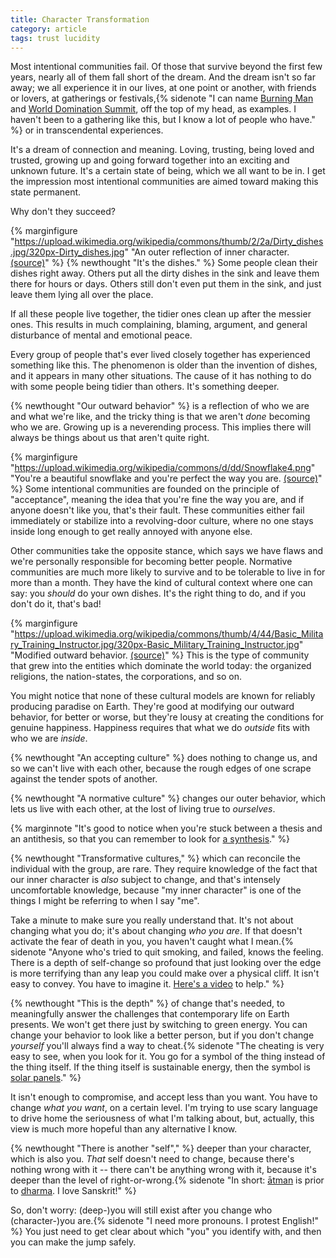 ```yaml
---
title: Character Transformation
category: article
tags: trust lucidity
---
```


Most intentional communities fail. Of those that survive beyond the first few years, nearly all of them fall short of the dream. And the dream isn't so far away; we all experience it in our lives, at one point or another, with friends or lovers, at gatherings or festivals,{% sidenote "I can name [Burning Man](https://en.wikipedia.org/wiki/Burning_Man) and [World Domination Summit](https://worlddominationsummit.com/), off the top of my head, as examples. I haven't been to a gathering like this, but I know a lot of people who have." %} or in transcendental experiences.

It's a dream of connection and meaning. Loving, trusting, being loved and trusted, growing up and going forward together into an exciting and unknown future. It's a certain state of being, which we all want to be in. I get the impression most intentional communities are aimed toward making this state permanent.

Why don't they succeed?

{% marginfigure "https://upload.wikimedia.org/wikipedia/commons/thumb/2/2a/Dirty_dishes.jpg/320px-Dirty_dishes.jpg" "An outer reflection of inner character. [(source)](https://commons.wikimedia.org/wiki/File:Dirty_dishes.jpg)" %}
{% newthought "It's the dishes." %} Some people clean their dishes right away. Others put all the dirty dishes in the sink and leave them there for hours or days. Others still don't even put them in the sink, and just leave them lying all over the place.

If all these people live together, the tidier ones clean up after the messier ones. This results in much complaining, blaming, argument, and general disturbance of mental and emotional peace.

Every group of people that's ever lived closely together has experienced something like this. The phenomenon is older than the invention of dishes, and it appears in many other situations. The cause of it has nothing to do with some people being tidier than others. It's something deeper.

{% newthought "Our outward behavior" %} is a reflection of who we are and what we're like, and the tricky thing is that we aren't *done* becoming who we are. Growing up is a neverending process. This implies there will always be things about us that aren't quite right.

{% marginfigure "https://upload.wikimedia.org/wikipedia/commons/d/dd/Snowflake4.png" "You're a beautiful snowflake and you're perfect the way you are. [(source)](https://commons.wikimedia.org/wiki/File:Snowflake4.png)" %}
Some intentional communities are founded on the principle of "acceptance", meaning the idea that you're fine the way you are, and if anyone doesn't like you, that's their fault. These communities either fail immediately or stabilize into a revolving-door culture, where no one stays inside long enough to get really annoyed with anyone else.

Other communities take the opposite stance, which says we have flaws and we're personally responsible for becoming better people. Normative communities are much more likely to survive and to be tolerable to live in for more than a month. They have the kind of cultural context where one can say: you *should* do your own dishes. It's the right thing to do, and if you don't do it, that's bad!

{% marginfigure "https://upload.wikimedia.org/wikipedia/commons/thumb/4/44/Basic_Military_Training_Instructor.jpg/320px-Basic_Military_Training_Instructor.jpg" "Modified outward behavior. [(source)](https://commons.wikimedia.org/wiki/File:Basic_Military_Training_Instructor.jpg)" %}
This is the type of community that grew into the entities which dominate the world today: the organized religions, the nation-states, the corporations, and so on.

You might notice that none of these cultural models are known for reliably producing paradise on Earth. They're good at modifying our outward behavior, for better or worse, but they're lousy at creating the conditions for genuine happiness. Happiness requires that what we do *outside* fits with who we are *inside*.

{% newthought "An accepting culture" %} does nothing to change us, and so we can't live with each other, because the rough edges of one scrape against the tender spots of another.

{% newthought "A normative culture" %} changes our outer behavior, which lets us live with each other, at the lost of living true to *ourselves*.

{% marginnote "It's good to notice when you're stuck between a thesis and an antithesis, so that you can remember to look for [a synthesis](https://en.wikipedia.org/wiki/Thesis,_antithesis,_synthesis)." %}

{% newthought "Transformative cultures," %} which can reconcile the individual with the group, are rare. They require knowledge of the fact that our inner character is *also* subject to change, and that's intensely uncomfortable knowledge, because "my inner character" is one of the things I might be referring to when I say "me".

Take a minute to make sure you really understand that. It's not about changing what you do; it's about changing *who you are*. If that doesn't activate the fear of death in you, you haven't caught what I mean.{% sidenote "Anyone who's tried to quit smoking, and failed, knows the feeling. There is a depth of self-change so profound that just looking over the edge is more terrifying than any leap you could make over a physical cliff. It isn't easy to convey. You have to imagine it. [Here's a video](https://youtu.be/-9ox62y4zsE) to help." %}

{% newthought "This is the depth" %} of change that's needed, to meaningfully answer the challenges that contemporary life on Earth presents. We won't get there just by switching to green energy. You can change your behavior to look like a better person, but if you don't change *yourself* you'll always find a way to cheat.{% sidenote "The cheating is very easy to see, when you look for it. You go for a symbol of the thing instead of the thing itself. If the thing itself is sustainable energy, then the symbol is [solar panels](http://www.huffingtonpost.com/jennifer-grayson/eco-etiquette-how-green-a_b_554717.html)." %}

It isn't enough to compromise, and accept less than you want. You have to change *what you want*, on a certain level. I'm trying to use scary language to drive home the seriousness of what I'm talking about, but, actually, this view is much more hopeful than any alternative I know.

{% newthought "There is another \"self\"," %} deeper than your character, which is also you. *That* self doesn't need to change, because there's nothing wrong with it -- there can't be anything wrong with it, because it's deeper than the level of right-or-wrong.{% sidenote "In short: [ātman](https://en.wikipedia.org/wiki/%C4%80tman_(Hinduism)) is prior to [dharma](https://en.wikipedia.org/wiki/Dharma). I love Sanskrit!" %}

So, don't worry: (deep-)you will still exist after you change who (character-)you are.{% sidenote "I need more pronouns. I protest English!" %} You just need to get clear about which "you" you identify with, and then you can make the jump safely.
